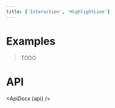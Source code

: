 ```yaml
---
title: ['Interaction', 'HighlightLine']
---
```


<script lang="ts">
	import { ApiDocs } from 'svelte-ux';

	import api from '$lib/components/HighlightLine.svelte?raw&sveld';

	import Chart, { Svg } from '$lib/components/Chart.svelte';

	import Preview from '$lib/docs/Preview.svelte';
</script>

# Examples

> TODO

# API

<ApiDocs {api} />
